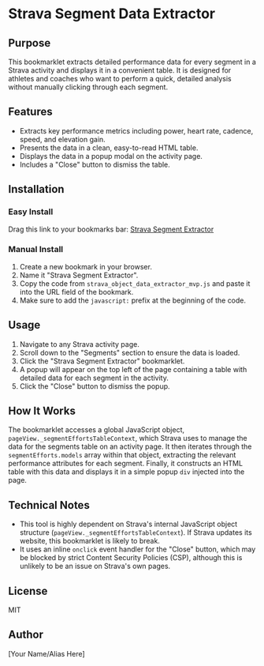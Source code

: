 # Strava Segment Data Extractor

## Purpose
This bookmarklet extracts detailed performance data for every segment in a Strava activity and displays it in a convenient table. It is designed for athletes and coaches who want to perform a quick, detailed analysis without manually clicking through each segment.

## Features
- Extracts key performance metrics including power, heart rate, cadence, speed, and elevation gain.
- Presents the data in a clean, easy-to-read HTML table.
- Displays the data in a popup modal on the activity page.
- Includes a "Close" button to dismiss the table.

## Installation

### Easy Install
Drag this link to your bookmarks bar: [Strava Segment Extractor](javascript:(function()%7Bfunction%20t()%7Bconst%20t%3DpageView._segmentEffortsTableContext.segmentEfforts.models%3Breturn%20t.map((t%3D>%7Bconst%20e%3Dt.attributes%3Breturn%7Bname:e.name,distance:e.distance,elapsedTime:e.elapsed_time,avgSpeed:e.avg_speed,maxSpeed:e.max_speed,avgWatts:e.avg_watts,avgHR:e.avg_hr,maxHR:e.max_hr,avgCadence:e.avg_cadence,maxCadence:e.max_cadence,elevGain:e.elev_gain,avgGrade:e.avg_grade%7D%7D))%7Dfunction%20e(t)%7Bconst%20e%3D%60%5Cn%20%20%20%20%20%20%20%20%20%20%20%20position:%20fixed;%5Cn%20%20%20%20%20%20%20%20%20%20%20%20top:%2020px;%5Cn%20%20%20%20%20%20%20%20%20%20%20%20left:%2020px;%5Cn%20%20%20%20%20%20%20%20%20%20%20%20max-width:%20600px;%5Cn%20%20%20%20%20%20%20%20%20%20%20%20max-height:%2080vh;%5Cn%20%20%20%20%20%20%20%20%20%20%20%20overflow-y:%20auto;%5Cn%20%20%20%20%20%20%20%20%20%20%20%20background:%20white;%5Cn%20%20%20%20%20%20%20%20%20%20%20%20border:%201px%20solid%20%23ccc;%5Cn%20%20%20%20%20%20%20%20%20%20%20%20padding:%2020px;%5Cn%20%20%20%20%20%20%20%20%20%20%20%20z-index:%2010000;%5Cn%20%20%20%20%20%20%20%20%20%20%20%20font-family:%20Arial,%20sans-serif;%5Cn%20%20%20%20%20%20%20%20%60,o%3D%60%5Cn%20%20%20%20%20%20%20%20%20%20%20%20%3Cdiv%20id%3D%22segmentDataPopup%22%20style%3D%22%24%7Be%7D%22%3E%5Cn%20%20%20%20%20%20%20%20%20%20%20%20%20%20%20%20%3Ch2%3ESegment%20Performance%20Data%3C/h2%3E%5Cn%20%20%20%20%20%20%20%20%20%20%20%20%20%20%20%20%3Cbutton%20onclick%3D%22document.body.removeChild(document.getElementById('segmentDataPopup'))%22%3EClose%3C/button%3E%5Cn%20%20%20%20%20%20%20%20%20%20%20%20%20%20%20%20%3Ctable%20border%3D%221%22%20cellpadding%3D%225%22%20style%3D%22border-collapse:%20collapse;%20margin-top:%2010px;%22%3E%5Cn%20%20%20%20%20%20%20%20%20%20%20%20%20%20%20%20%20%20%20%20%3Ctr%3E%5Cn%20%20%20%20%20%20%20%20%20%20%20%20%20%20%20%20%20%20%20%20%20%20%20%20%3Cth%3ESegment%3C/th%3E%5Cn%20%20%20%20%20%20%20%20%20%20%20%20%20%20%20%20%20%20%20%20%20%20%20%20%3Cth%3EDistance%3C/th%3E%5Cn%20%20%20%20%20%20%20%20%20%20%20%20%20%20%20%20%20%20%20%20%20%20%20%20%3Cth%3ETime%3C/th%3E%5Cn%20%20%20%20%20%20%20%20%20%20%20%20%20%20%20%20%20%20%20%20%20%20%20%20%3Cth%3EAvg%20Speed%3C/th%3E%5Cn%20%20%20%20%20%20%20%20%20%20%20%20%20%20%20%20%20%20%20%20%20%20%20%20%3Cth%3EMax%20Speed%3C/th%3E%5Cn%20%20%20%20%20%20%20%20%20%20%20%20%20%20%20%20%20%20%20%20%20%20%20%20%3Cth%3EAvg%20Watts%3C/th%3E%5Cn%20%20%20%20%20%20%20%20%20%20%20%20%20%20%20%20%20%20%20%20%20%20%20%20%3Cth%3EAvg%20HR%3C/th%3E%5Cn%20%20%20%20%20%20%20%20%20%20%20%20%20%20%20%20%20%20%20%20%20%20%20%20%3Cth%3EMax%20HR%3C/th%3E%5Cn%20%20%20%20%20%20%20%20%20%20%20%20%20%20%20%20%20%20%20%20%20%20%20%20%3Cth%3EAvg%20Cadence%3C/th%3E%5Cn%20%20%20%20%20%20%20%20%20%20%20%20%20%20%20%20%20%20%20%20%20%20%20%20%3Cth%3EMax%20Cadence%3C/th%3E%5Cn%20%20%20%20%20%20%20%20%20%20%20%20%20%20%20%20%20%20%20%20%20%20%20%20%3Cth%3EElev%20Gain%3C/th%3E%5Cn%20%20%20%20%20%20%20%20%20%20%20%20%20%20%20%20%20%20%20%20%20%20%20%20%3Cth%3EAvg%20Grade%3C/th%3E%5Cn%20%20%20%20%20%20%20%20%20%20%20%20%20%20%20%20%20%20%20%20%3C/tr%3E%5Cn%20%20%20%20%20%20%20%20%20%20%20%20%20%20%20%20%20%20%20%20%24%7Bt.map((t%3D%60%5Cn%20%20%20%20%20%20%20%20%20%20%20%20%20%20%20%20%20%20%20%20%20%20%20%20%3Ctr%3E%5Cn%20%20%20%20%20%20%20%20%20%20%20%20%20%20%20%20%20%20%20%20%20%20%20%20%20%20%20%20%3Ctd%3E%24%7Bt.name%7D%3C/td%3E%5Cn%20%20%20%20%20%20%20%20%20%20%20%20%20%20%20%20%20%20%20%20%20%20%20%20%20%20%20%20%3Ctd%3E%24%7Bt.distance%7D%3C/td%3E%5Cn%20%20%20%20%20%20%20%20%20%20%20%20%20%20%20%20%20%20%20%20%20%20%20%20%20%20%20%20%3Ctd%3E%24%7Bt.elapsedTime%7D%3C/td%3E%5Cn%20%20%20%20%20%20%20%20%20%20%20%20%20%20%20%20%20%20%20%20%20%20%20%20%20%20%20%20%3Ctd%3E%24%7Bt.avgSpeed%7D%3C/td%3E%5Cn%20%20%20%20%20%20%20%20%20%20%20%20%20%20%20%20%20%20%20%20%20%20%20%20%20%20%20%20%3Ctd%3E%24%7Bt.maxSpeed%7D%3C/td%3E%5Cn%20%20%20%20%20%20%20%20%20%20%20%20%20%20%20%20%20%20%20%20%20%20%20%20%20%20%20%20%3Ctd%3E%24%7Bt.avgWatts%7D%3C/td%3E%5Cn%20%20%20%20%20%20%20%20%20%20%20%20%20%20%20%20%20%20%20%20%20%20%20%20%20%20%20%20%3Ctd%3E%24%7Bt.avgHR%7D%3C/td%3E%5Cn%20%20%20%20%20%20%20%20%20%20%20%20%20%20%20%20%20%20%20%20%20%20%20%20%20%20%20%20%3Ctd%3E%24%7Bt.maxHR%7D%3C/td%3E%5Cn%20%20%20%20%20%20%20%20%20%20%20%20%20%20%20%20%20%20%20%20%20%20%20%20%20%20%20%20%3Ctd%3E%24%7Bt.avgCadence%7D%3C/td%3E%5Cn%20%20%20%20%20%20%20%20%20%20%20%20%20%20%20%20%20%20%20%20%20%20%20%20%20%20%20%20%3Ctd%3E%24%7Bt.maxCadence%7D%3C/td%3E%5Cn%20%20%20%20%20%20%20%20%20%20%20%20%20%20%20%20%20%20%20%20%20%20%20%20%20%20%20%20%3Ctd%3E%24%7Bt.elevGain%7D%3C/td%3E%5Cn%20%20%20%20%20%20%20%20%20%20%20%20%20%20%20%20%20%20%20%20%20%20%20%20%20%20%20%20%3Ctd%3E%24%7Bt.avgGrade%7D%3C/td%3E%5Cn%20%20%20%20%20%20%20%20%20%20%20%20%20%20%20%20%20%20%20%20%20%20%20%20%3C/tr%3E%5Cn%20%20%20%20%20%20%20%20%20%20%20%20%20%20%20%20%20%20%20%20%60)).join(%22%22)%7D%5Cn%20%20%20%20%20%20%20%20%20%20%20%20%20%20%20%20%3C/table%3E%5Cn%20%20%20%20%20%20%20%20%20%20%20%20%3C/div%3E%5Cn%20%20%20%20%20%20%20%20%60,a%3Ddocument.createElement(%22div%22)%3Ba.innerHTML%3Do,document.body.appendChild(a.firstChild)%7Dconst%20o%3Dt()%3Be(o)%7D)())

### Manual Install
1. Create a new bookmark in your browser.
2. Name it "Strava Segment Extractor".
3. Copy the code from `strava_object_data_extractor_mvp.js` and paste it into the URL field of the bookmark.
4. Make sure to add the `javascript:` prefix at the beginning of the code.

## Usage
1. Navigate to any Strava activity page.
2. Scroll down to the "Segments" section to ensure the data is loaded.
3. Click the "Strava Segment Extractor" bookmarklet.
4. A popup will appear on the top left of the page containing a table with detailed data for each segment in the activity.
5. Click the "Close" button to dismiss the popup.

## How It Works
The bookmarklet accesses a global JavaScript object, `pageView._segmentEffortsTableContext`, which Strava uses to manage the data for the segments table on an activity page. It then iterates through the `segmentEfforts.models` array within that object, extracting the relevant performance attributes for each segment. Finally, it constructs an HTML table with this data and displays it in a simple popup `div` injected into the page.

## Technical Notes
- This tool is highly dependent on Strava's internal JavaScript object structure (`pageView._segmentEffortsTableContext`). If Strava updates its website, this bookmarklet is likely to break.
- It uses an inline `onclick` event handler for the "Close" button, which may be blocked by strict Content Security Policies (CSP), although this is unlikely to be an issue on Strava's own pages.

## License
MIT

## Author
[Your Name/Alias Here]
